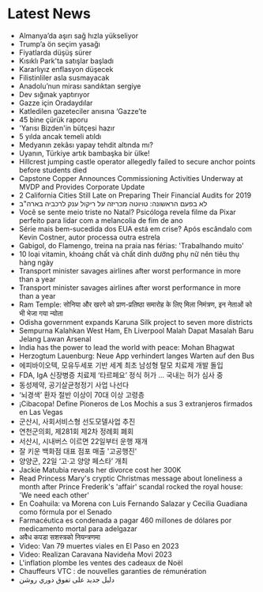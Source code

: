 # Latest News
-  Almanya’da aşırı sağ hızla yükseliyor
-  Trump’a ön seçim yasağı
-  Fiyatlarda düşüş sürer
-  Kısıklı Park'ta satışlar başladı
-  Kararlıyız enflasyon düşecek
-  Filistinliler asla susmayacak
-  Anadolu’nun mirası sandıktan sergiye
-  Dev sığınak yaptırıyor
-  Gazze için Oradaydılar
-  Katledilen gazeteciler anısına ‘Gazze’te
-  45 bine çürük raporu
-  'Yarısı Bizden'in bütçesi hazır
-  5 yılda ancak temeli atıldı
-  Medyanın zekâsı yapay tehdit altında mı?
-  Uyanın, Türkiye artık bambaşka bir ülke!
-  Hillcrest jumping castle operator allegedly failed to secure anchor points before students died
-  Capstone Copper Announces Commissioning Activities Underway at MVDP and Provides Corporate Update
-  2 California Cities Still Late on Preparing Their Financial Audits for 2019
-  לא בפעם הראשונה: טויוטה מכריזה על ריקול ענק לרכביה בארה"ב
-  Você se sente meio triste no Natal? Psicóloga revela filme da Pixar perfeito para lidar com a melancolia de fim de ano
-  Série mais bem-sucedida dos EUA está em crise? Após escândalo com Kevin Costner, autor processa outra estrela
-  Gabigol, do Flamengo, treina na praia nas férias: 'Trabalhando muito'
-  10 loại vitamin, khoáng chất và chất dinh dưỡng phụ nữ nên tiêu thụ hàng ngày
-  Transport minister savages airlines after worst performance in more than a year
-  Transport minister savages airlines after worst performance in more than a year
-  Ram Temple: सोनिया और खरगे को प्राण-प्रतिष्ठा समारोह के लिए मिला निमंत्रण, इन नेताओं को भी भेजा गया न्योता
-  Odisha government expands Karuna Silk project to seven more districts
-  Sempurna Kalahkan West Ham, Eh Liverpool Malah Dapat Masalah Baru Jelang Lawan Arsenal
-  India has the power to lead the world with peace: Mohan Bhagwat
-  Herzogtum Lauenburg: Neue App verhindert langes Warten auf den Bus
-  에피바이오텍, 모유두세포 기반 세계 최초 남성형 탈모 치료제 개발 돌입
-  FDA, IgA 신장병증 치료제 ‘타르페요’ 정식 허가 ... 국내는 허가 심사 중
-  동성제약, 공기살균청정기 사업 나선다
-  ‘뇌경색’ 환자 절반 이상이 70대 이상 고령층
-  ¡Cibacopa! Define Pioneros de Los Mochis a sus 3 extranjeros firmados en Las Vegas
-  군산시, 사회서비스형 선도모델사업 추진
-  연천군의회, 제281회 제2차 정례회 폐회
-  서산시, 시내버스 이르면 22일부터 운행 재개
-  잘 키운 백화점 대표 점포 매출 '고공행진'
-  양양군, 22일 ‘고·고 양양 페스타’ 개최
-  Jackie Matubia reveals her divorce cost her 300K
-  Read Princess Mary's cryptic Christmas message about loneliness a month after Prince Frederik's 'affair' scandal rocked the royal house: 'We need each other'
-  En Coahuila: va Morena con Luis Fernando Salazar y Cecilia Guadiana como fórmula por el Senado
-  Farmacéutica es condenada a pagar 460 millones de dólares por medicamento mortal para adelgazar
-  अवैध कपडा सशस्त्रको नियन्त्रणमा
-  Video: Van 79 muertes viales en El Paso en 2023
-  Video: Realizan Caravana Navideña Movi 2023
-  L'inflation plombe les ventes des cadeaux de Noël
-  Chauffeurs VTC : de nouvelles garanties de rémunération
-  دليل جديد على تفوق دوري روشن

